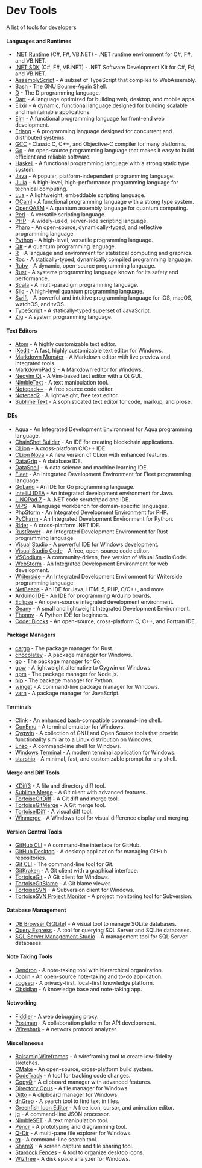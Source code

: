 # Dev Tools
A list of tools for developers

#### Languages and Runtimes
* [.NET Runtime](https://dotnet.microsoft.com/en-us/download) (C#, F#, VB.NET) - .NET runtime environment for C#, F#, and VB.NET.
* [.NET SDK](https://dotnet.microsoft.com/en-us/download) (C#, F#, VB.NET) - .NET Software Development Kit for C#, F#, and VB.NET.
* [AssemblyScript](https://www.assemblyscript.org/) - A subset of TypeScript that compiles to WebAssembly.
* [Bash](https://www.gnu.org/software/bash/) - The GNU Bourne-Again Shell.
* [D](https://dlang.org/) - The D programming language.
* [Dart](https://dart.dev/) - A language optimized for building web, desktop, and mobile apps.
* [Elixir](https://elixir-lang.org/) - A dynamic, functional language designed for building scalable and maintainable applications.
* [Elm](https://elm-lang.org/) - A functional programming language for front-end web development.
* [Erlang](https://www.erlang.org/) - A programming language designed for concurrent and distributed systems.
* [GCC](https://gcc.gnu.org/) - Classic C, C++, and Objective-C compiler for many platforms.
* [Go](https://go.dev/) - An open-source programming language that makes it easy to build efficient and reliable software.
* [Haskell](https://www.haskell.org/) - A functional programming language with a strong static type system.
* [Java](https://www.java.com/en/download/) - A popular, platform-independent programming language.
* [Julia](https://julialang.org/) - A high-level, high-performance programming language for technical computing.
* [Lua](https://www.lua.org/) - A lightweight, embeddable scripting language.
* [OCaml](https://ocaml.org/) - A functional programming language with a strong type system.
* [OpenQASM](https://openqasm.com/) - A quantum assembly language for quantum computing.
* [Perl](https://www.perl.org/) - A versatile scripting language.
* [PHP](https://www.php.net/) - A widely-used, server-side scripting language.
* [Pharo](https://pharo.org/) - An open-source, dynamically-typed, and reflective programming language.
* [Python](https://www.python.org/downloads/) - A high-level, versatile programming language.
* [Q#](https://learn.microsoft.com/en-us/azure/quantum/overview-what-is-qsharp-and-qdk#get-started-with-q-and-the-quantum-development-kit) - A quantum programming language.
* [R](https://www.r-project.org/) - A language and environment for statistical computing and graphics.
* [Roc](https://www.roc-lang.org/) - A statically-typed, dynamically compiled programming language.
* [Ruby](https://www.ruby-lang.org/en/downloads/) - A dynamic, open-source programming language.
* [Rust](https://www.rust-lang.org/) - A systems programming language known for its safety and performance.
* [Scala](https://www.scala-lang.org/) - A multi-paradigm programming language.
* [Silq](https://silq.ethz.ch/) - A high-level quantum programming language.
* [Swift](https://www.swift.org/) - A powerful and intuitive programming language for iOS, macOS, watchOS, and tvOS.
* [TypeScript](https://www.typescriptlang.org/download) - A statically-typed superset of JavaScript.
* [Zig](https://ziglang.org/) - A system programming language.

#### Text Editors
* [Atom](https://atom.en.softonic.com/) - A highly customizable text editor.
* [iXedit](https://ixedit.sourceforge.net/) - A fast, highly customizable text editor for Windows.
* [Markdown Monster](https://markdownmonster.west-wind.com/) - A Markdown editor with live preview and integrated tools.
* [MarkdownPad 2](http://markdownpad.com/) - A Markdown editor for Windows.
* [Neovim Qt](https://github.com/equalsraf/neovim-qt) - A Vim-based text editor with a Qt GUI.
* [NimbleText](https://nimbletext.com/) - A text manipulation tool.
* [Notepad++](https://notepad-plus-plus.org/) - A free source code editor.
* [Notepad2](https://www.flos-freeware.ch/notepad2.html) - A lightweight, free text editor.
* [Sublime Text](https://www.sublimetext.com/) - A sophisticated text editor for code, markup, and prose.

#### IDEs
* [Aqua](https://www.jetbrains.com/aqua/) - An Integrated Development Environment for Aqua programming language.
* [ChainShot Builder](https://github.com/ChainShot/Builder) - An IDE for creating blockchain applications.
* [CLion](https://www.jetbrains.com/clion/) - A cross-platform C/C++ IDE.
* [CLion Nova](https://www.jetbrains.com/help/clion/2023.3/clion-nova-introduction.html) - A new version of CLion with enhanced features.
* [DataGrip](https://www.jetbrains.com/datagrip/) - A database IDE.
* [DataSpell](https://www.jetbrains.com/dataspell/) - A data science and machine learning IDE.
* [Fleet](https://www.jetbrains.com/fleet/) - An Integrated Development Environment for Fleet programming language.
* [GoLand](https://www.jetbrains.com/go/) - An IDE for Go programming language.
* [IntelliJ IDEA](https://www.jetbrains.com/idea/) - An integrated development environment for Java.
* [LINQPad 7](https://www.linqpad.net/) - A .NET code scratchpad and IDE.
* [MPS](https://www.jetbrains.com/mps/) - A language workbench for domain-specific languages.
* [PhpStorm](https://www.jetbrains.com/phpstorm/) - An Integrated Development Environment for PHP.
* [PyCharm](https://www.jetbrains.com/pycharm/) - An Integrated Development Environment for Python.
* [Rider](https://www.jetbrains.com/rider/) - A cross-platform .NET IDE.
* [RustRover](https://www.jetbrains.com/rust/) - An Integrated Development Environment for Rust programming language.
* [Visual Studio](https://visualstudio.microsoft.com/) - A powerful IDE for Windows development.
* [Visual Studio Code](https://code.visualstudio.com/) - A free, open-source code editor.
* [VSCodium](https://vscodium.com/) - A community-driven, free version of Visual Studio Code.
* [WebStorm](https://www.jetbrains.com/webstorm/) - An Integrated Development Environment for web development.
* [Writerside](https://www.jetbrains.com/writerside/) - An Integrated Development Environment for Writerside programming language.
* [NetBeans](https://netbeans.apache.org/front/main/) - An IDE for Java, HTML5, PHP, C/C++, and more.
* [Arduino IDE](https://www.arduino.cc/en/software) - An IDE for programming Arduino boards.
* [Eclipse](https://eclipseide.org/) - An open-source integrated development environment.
* [Geany](https://www.geany.org/) - A small and lightweight Integrated Development Environment.
* [Thonny](https://thonny.org/) - A Python IDE for beginners.
* [Code::Blocks](https://www.codeblocks.org/) - An open-source, cross-platform C, C++, and Fortran IDE.

#### Package Managers
* [cargo](https://github.com/rust-lang/cargo) - The package manager for Rust.
* [chocolatey](https://community.chocolatey.org/) - A package manager for Windows.
* [go](https://go.dev/) - The package manager for Go.
* [gow](https://github.com/bmatzelle/gow) - A lightweight alternative to Cygwin on Windows.
* [npm](https://www.npmjs.com/) - The package manager for Node.js.
* [pip](https://pypi.org/project/pip/) - The package manager for Python.
* [winget](https://github.com/microsoft/winget-cli) - A command-line package manager for Windows.
* [yarn](https://yarnpkg.com/) - A package manager for JavaScript.

#### Terminals
* [Clink](https://chrisant996.github.io/clink/) - An enhanced bash-compatible command-line shell.
* [ConEmu](https://conemu.github.io/) - A terminal emulator for Windows.
* [Cygwin](https://www.cygwin.com/) - A collection of GNU and Open Source tools that provide functionality similar to a Linux distribution on Windows.
* [Enso](https://enso.org/) - A command-line shell for Windows.
* [Windows Terminal](https://apps.microsoft.com/detail/9N0DX20HK701?hl=en-US&gl=US) - A modern terminal application for Windows.
* [starship](https://starship.rs/) - A minimal, fast, and customizable prompt for any shell.

#### Merge and Diff Tools
* [KDiff3](https://kdiff3.sourceforge.net/) - A file and directory diff tool.
* [Sublime Merge](https://www.sublimemerge.com/) - A Git client with advanced features.
* [TortoiseGitDiff](https://tortoisegit.org/) - A Git diff and merge tool.
* [TortoiseGitMerge](https://tortoisegit.org/) - A Git merge tool.
* [TortoiseIDiff](https://tortoisesvn.net/TortoiseIDiff.html) - A visual diff tool.
* [Winmerge](https://winmerge.org/) - A Windows tool for visual difference display and merging.

#### Version Control Tools
* [GitHub CLI](https://cli.github.com/) - A command-line interface for GitHub.
* [GitHub Desktop](https://desktop.github.com/) - A desktop application for managing GitHub repositories.
* [Git CLI](https://git-scm.com/downloads) - The command-line tool for Git.
* [GitKraken](https://www.gitkraken.com/) - A Git client with a graphical interface.
* [TortoiseGit](https://tortoisegit.org/) - A Git client for Windows.
* [TortoiseGitBlame](https://tortoisegit.org/) - A Git blame viewer.
* [TortoiseSVN](https://tortoisesvn.net) - A Subversion client for Windows.
* [TortoiseSVN Project Monitor](https://tortoisesvn.net) - A project monitoring tool for Subversion.

#### Database Management
* [DB Browser (SQLite)](https://sqlitebrowser.org/) - A visual tool to manage SQLite databases.
* [Query Express](https://www.albahari.com/queryexpress.aspx) - A tool for querying SQL Server and SQLite databases.
* [SQL Server Management Studio](https://learn.microsoft.com/en-us/sql/ssms/download-sql-server-management-studio-ssms?view=sql-server-ver16) - A management tool for SQL Server databases.

#### Note Taking Tools
* [Dendron](https://www.dendron.so/) - A note-taking tool with hierarchical organization.
* [Joplin](https://joplinapp.org/) - An open-source note-taking and to-do application.
* [Logseq](https://logseq.com/) - A privacy-first, local-first knowledge platform.
* [Obsidian](https://obsidian.md/) - A knowledge base and note-taking app.

#### Networking
* [Fiddler](https://www.telerik.com/fiddler) - A web debugging proxy.
* [Postman](https://www.postman.com/) - A collaboration platform for API development.
* [Wireshark](https://www.wireshark.org/) - A network protocol analyzer.

#### Miscellaneous
* [Balsamiq Wireframes](https://balsamiq.com/wireframes/) - A wireframing tool to create low-fidelity sketches.
* [CMake](https://cmake.org/) - An open-source, cross-platform build system.
* [CodeTrack](https://www.getcodetrack.com/) - A tool for tracking code changes.
* [CopyQ](https://hluk.github.io/CopyQ/) - A clipboard manager with advanced features.
* [Directory Opus](https://www.gpsoft.com.au/) - A file manager for Windows.
* [Ditto](https://ditto-cp.sourceforge.io/) - A clipboard manager for Windows.
* [dnGrep](https://dngrep.github.io/) - A search tool to find text in files.
* [Greenfish Icon Editor](http://greenfishsoftware.org/gfie.php#apage) - A free icon, cursor, and animation editor.
* [jq](https://github.com/gmmorris/jg) - A command-line JSON processor.
* [NimbleSET](https://nimbletext.com/set/about) - A text manipulation tool.
* [Pencil](https://pencil.evolus.vn/) - A prototyping and diagramming tool.
* [Q-Dir](http://www.q-dir.com/) - A multi-pane file explorer for Windows.
* [rg](https://github.com/BurntSushi/ripgrep) - A command-line search tool.
* [ShareX](https://getsharex.com/) - A screen capture and file sharing tool.
* [Stardock Fences](https://www.stardock.com/products/fences/) - A tool to organize desktop icons.
* [WizTree](https://diskanalyzer.com/) - A disk space analyzer for Windows.
